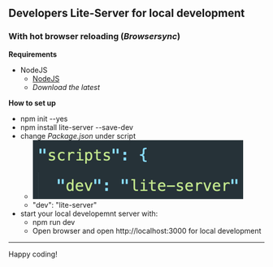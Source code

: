 ## Developers Lite-Server for local development
### With hot browser reloading (*Browsersync*)

**Requirements**
* NodeJS
	* [NodeJS](https://nodejs.org/en/)
	* *Download the latest*

**How to set up**
* npm init --yes
* npm install lite-server --save-dev
* change *Package.json* under script
	* ![JSON IMAGE](/assets/json.png)
	* "dev": "lite-server"
* start your local developemnt server with:
	* npm run dev
	* Open browser and open http://localhost:3000 for local development

---

Happy coding! 

